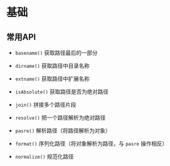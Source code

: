 # 基础

## 常用API

+ `basename()` 获取路径最后的一部分

+ `dirname()` 获取路径中目录名称

+ `extname()` 获取路径中扩展名称

+ `isAbsolute()` 获取路径是否为绝对路径

+ `join()` 拼接多个路径片段

+ `resolve()` 把一个路径解析为绝对路径

+ `pasre()` 解析路径（将路径解析为对象）

+ `format()` 序列化路径（将对象解析为路径，与 `pasre` 操作相反）

+ `normalize()` 规范化路径
